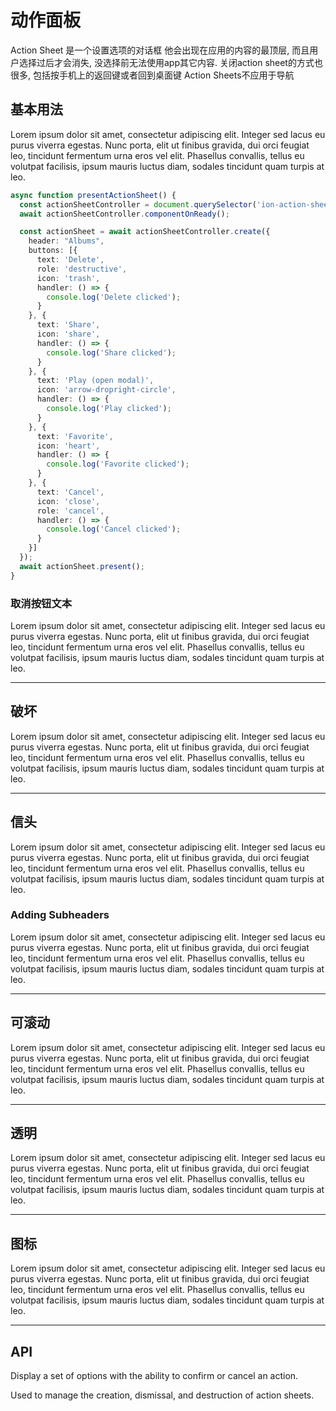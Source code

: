 # 动作面板

Action Sheet 是一个设置选项的对话框 他会出现在应用的内容的最顶层, 而且用户选择过后才会消失, 没选择前无法使用app其它内容. 关闭action sheet的方式也很多, 包括按手机上的返回键或者回到桌面键 Action Sheets不应用于导航

## 基本用法

Lorem ipsum dolor sit amet, consectetur adipiscing elit. Integer sed lacus eu purus viverra egestas. Nunc porta, elit ut finibus gravida, dui orci feugiat leo, tincidunt fermentum urna eros vel elit. Phasellus convallis, tellus eu volutpat facilisis, ipsum mauris luctus diam, sodales tincidunt quam turpis at leo.

```typescript
async function presentActionSheet() {
  const actionSheetController = document.querySelector('ion-action-sheet-controller');
  await actionSheetController.componentOnReady();

  const actionSheet = await actionSheetController.create({
    header: "Albums",
    buttons: [{
      text: 'Delete',
      role: 'destructive',
      icon: 'trash',
      handler: () => {
        console.log('Delete clicked');
      }
    }, {
      text: 'Share',
      icon: 'share',
      handler: () => {
        console.log('Share clicked');
      }
    }, {
      text: 'Play (open modal)',
      icon: 'arrow-dropright-circle',
      handler: () => {
        console.log('Play clicked');
      }
    }, {
      text: 'Favorite',
      icon: 'heart',
      handler: () => {
        console.log('Favorite clicked');
      }
    }, {
      text: 'Cancel',
      icon: 'close',
      role: 'cancel',
      handler: () => {
        console.log('Cancel clicked');
      }
    }]
  });
  await actionSheet.present();
}
```

### 取消按钮文本

Lorem ipsum dolor sit amet, consectetur adipiscing elit. Integer sed lacus eu purus viverra egestas. Nunc porta, elit ut finibus gravida, dui orci feugiat leo, tincidunt fermentum urna eros vel elit. Phasellus convallis, tellus eu volutpat facilisis, ipsum mauris luctus diam, sodales tincidunt quam turpis at leo.

* * *

## 破坏

Lorem ipsum dolor sit amet, consectetur adipiscing elit. Integer sed lacus eu purus viverra egestas. Nunc porta, elit ut finibus gravida, dui orci feugiat leo, tincidunt fermentum urna eros vel elit. Phasellus convallis, tellus eu volutpat facilisis, ipsum mauris luctus diam, sodales tincidunt quam turpis at leo.

* * *

## 信头

Lorem ipsum dolor sit amet, consectetur adipiscing elit. Integer sed lacus eu purus viverra egestas. Nunc porta, elit ut finibus gravida, dui orci feugiat leo, tincidunt fermentum urna eros vel elit. Phasellus convallis, tellus eu volutpat facilisis, ipsum mauris luctus diam, sodales tincidunt quam turpis at leo.

### Adding Subheaders

Lorem ipsum dolor sit amet, consectetur adipiscing elit. Integer sed lacus eu purus viverra egestas. Nunc porta, elit ut finibus gravida, dui orci feugiat leo, tincidunt fermentum urna eros vel elit. Phasellus convallis, tellus eu volutpat facilisis, ipsum mauris luctus diam, sodales tincidunt quam turpis at leo.

* * *

## 可滚动

Lorem ipsum dolor sit amet, consectetur adipiscing elit. Integer sed lacus eu purus viverra egestas. Nunc porta, elit ut finibus gravida, dui orci feugiat leo, tincidunt fermentum urna eros vel elit. Phasellus convallis, tellus eu volutpat facilisis, ipsum mauris luctus diam, sodales tincidunt quam turpis at leo.

* * *

## 透明

Lorem ipsum dolor sit amet, consectetur adipiscing elit. Integer sed lacus eu purus viverra egestas. Nunc porta, elit ut finibus gravida, dui orci feugiat leo, tincidunt fermentum urna eros vel elit. Phasellus convallis, tellus eu volutpat facilisis, ipsum mauris luctus diam, sodales tincidunt quam turpis at leo.

* * *

## 图标

Lorem ipsum dolor sit amet, consectetur adipiscing elit. Integer sed lacus eu purus viverra egestas. Nunc porta, elit ut finibus gravida, dui orci feugiat leo, tincidunt fermentum urna eros vel elit. Phasellus convallis, tellus eu volutpat facilisis, ipsum mauris luctus diam, sodales tincidunt quam turpis at leo.

* * *

## API

<docs-cards> <docs-card header="ion-action-sheet" href="/docs/api/action-sheet"> 

Display a set of options with the ability to confirm or cancel an action.</docs-card> <docs-card header="ion-action-sheet-controller" href="/docs/api/action-sheet-controller"> 

Used to manage the creation, dismissal, and destruction of action sheets.</docs-card> </docs-cards>